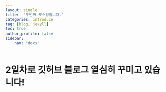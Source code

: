 ```yaml
---
layout: single
title:  "두번째 포스팅입니다."
categories: introduce
tag: [blog, jekyll]
toc: true
author_profile: false
sidebar:
    nav: "docs"
---
```

# 2일차로 깃허브 블로그 열심히 꾸미고 있습니다!
